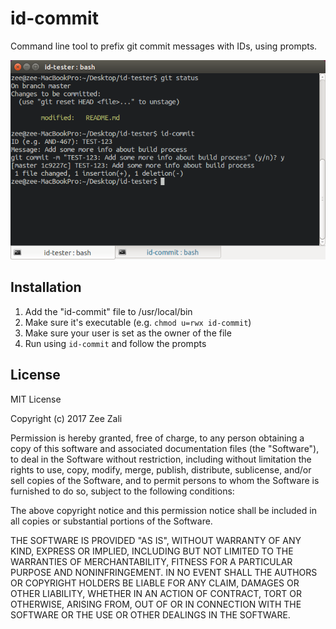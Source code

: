 
# id-commit

Command line tool to prefix git commit messages with IDs, using prompts.

![id-commit command line example](/screenshot-01.png?raw=true")


## Installation

1) Add the "id-commit" file to /usr/local/bin
2) Make sure it's executable (e.g. `chmod u=rwx id-commit`)
3) Make sure your user is set as the owner of the file
4) Run using `id-commit` and follow the prompts


## License

MIT License

Copyright (c) 2017 Zee Zali 

Permission is hereby granted, free of charge, to any person obtaining a copy
of this software and associated documentation files (the "Software"), to deal
in the Software without restriction, including without limitation the rights
to use, copy, modify, merge, publish, distribute, sublicense, and/or sell
copies of the Software, and to permit persons to whom the Software is
furnished to do so, subject to the following conditions:

The above copyright notice and this permission notice shall be included in all
copies or substantial portions of the Software.

THE SOFTWARE IS PROVIDED "AS IS", WITHOUT WARRANTY OF ANY KIND, EXPRESS OR
IMPLIED, INCLUDING BUT NOT LIMITED TO THE WARRANTIES OF MERCHANTABILITY,
FITNESS FOR A PARTICULAR PURPOSE AND NONINFRINGEMENT. IN NO EVENT SHALL THE
AUTHORS OR COPYRIGHT HOLDERS BE LIABLE FOR ANY CLAIM, DAMAGES OR OTHER
LIABILITY, WHETHER IN AN ACTION OF CONTRACT, TORT OR OTHERWISE, ARISING FROM,
OUT OF OR IN CONNECTION WITH THE SOFTWARE OR THE USE OR OTHER DEALINGS IN THE
SOFTWARE.

